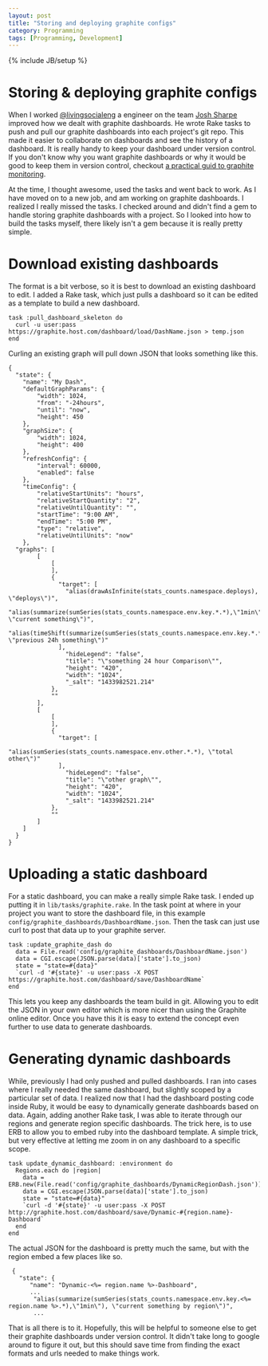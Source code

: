 ```yaml
---
layout: post
title: "Storing and deploying graphite configs"
category: Programming
tags: [Programming, Development]
---
```

{% include JB/setup %}

# Storing & deploying graphite configs

When I worked [@livingsocialeng](https://twitter.com/livingsocialeng) a engineer on the team [Josh Sharpe](https://github.com/crankharder) improved how we dealt with graphite dashboards. He wrote Rake tasks to push and pull our graphite dashboards into each project's git repo. This made it easier to collaborate on dashboards and see the history of a dashboard. It is really handy to keep your dashboard under version control. If you don't know why you want graphite dashboards or why it would be good to keep them in version control, checkout [a practical guid to graphite monitoring](http://matt.aimonetti.net/posts/2013/06/26/practical-guide-to-graphite-monitoring/).

At the time, I thought awesome, used the tasks and went back to work. As I have moved on to a new job, and am working on graphite dashboards. I realized I really missed the tasks. I checked around and didn't find a gem to handle storing graphite dashboards with a project. So I looked into how to build the tasks myself, there likely isn't a gem because it is really pretty simple.

# Download existing dashboards

The format is a bit verbose, so it is best to download an existing dashboard to edit. I added a Rake task, which just pulls a dashboard so it can be edited as a template to build a new dashboard.

    task :pull_dashboard_skeleton do
      curl -u user:pass https://graphite.host.com/dashboard/load/DashName.json > temp.json
    end
    
Curling an existing graph will pull down JSON that looks something like this.

    {
      "state": {
        "name": "My Dash",
        "defaultGraphParams": {
            "width": 1024,
            "from": "-24hours",
            "until": "now",
            "height": 450
        },
        "graphSize": {
            "width": 1024,
            "height": 400
        },
        "refreshConfig": {
            "interval": 60000,
            "enabled": false
        },
        "timeConfig": {
            "relativeStartUnits": "hours",
            "relativeStartQuantity": "2",
            "relativeUntilQuantity": "",
            "startTime": "9:00 AM",
            "endTime": "5:00 PM",
            "type": "relative",
            "relativeUntilUnits": "now"
        },
      "graphs": [
            [
                [
                ],
                {
                  "target": [
                    "alias(drawAsInfinite(stats_counts.namespace.deploys), \"deploys\")",
                    "alias(summarize(sumSeries(stats_counts.namespace.env.key.*.*),\"1min\"), \"current something\")",
                    "alias(timeShift(summarize(sumSeries(stats_counts.namespace.env.key.*.*),\"1min\"),\"1d\"), \"previous 24h something\")"
                  ],
                    "hideLegend": "false",
                    "title": "\"something 24 hour Comparison\"",
                    "height": "420",
                    "width": "1024",
                    "_salt": "1433982521.214"
                },
                ""
            ],
            [
                [
                ],
                {
                  "target": [
                    "alias(sumSeries(stats_counts.namespace.env.other.*.*), \"total other\")"
                  ],
                    "hideLegend": "false",
                    "title": "\"other graph\"",
                    "height": "420",
                    "width": "1024",
                    "_salt": "1433982521.214"
                },
                ""
            ]
        ]
      }
    }


# Uploading a static dashboard

For a static dashboard, you can make a really simple Rake task. I ended up putting it in `lib/tasks/graphite.rake`. In the task point at where in your project you want to store the dashboard file, in this example `config/graphite_dashboards/DashboardName.json`. Then the task can just use curl to post that data up to your graphite server.

    task :update_graphite_dash do
      data = File.read('config/graphite_dashboards/DashboardName.json')
      data = CGI.escape(JSON.parse(data)['state'].to_json)
      state = "state=#{data}"
      `curl -d '#{state}' -u user:pass -X POST https://graphite.host.com/dashboard/save/DashboardName`
    end
    
This lets you keep any dashboards the team build in git. Allowing you to edit the JSON in your own editor which is more nicer than using the Graphite online editor. Once you have this it is easy to extend the concept even further to use data to generate dashboards.

# Generating dynamic dashboards
    
While, previously I had only pushed and pulled dashboards. I ran into cases where I really needed the same dashboard, but slightly scoped by a particular set of data. I realized now that I had the dashboard posting code inside Ruby, it would be easy to dynamically generate dashboards based on data. Again, adding another Rake task, I was able to iterate through our regions and generate region specific dashboards. The trick here, is to use ERB to allow you to embed ruby into the dashboard template. A simple trick, but very effective at letting me zoom in on any dashboard to a specific scope.

	task update_dynamic_dashboard: :environment do
      Regions.each do |region|
        data = ERB.new(File.read('config/graphite_dashboards/DynamicRegionDash.json')).result(binding)
        data = CGI.escape(JSON.parse(data)['state'].to_json)
        state = "state=#{data}"
        `curl -d '#{state}' -u user:pass -X POST http://graphite.host.com/dashboard/save/Dynamic-#{region.name}-Dashboard`
      end
    end
    
 The actual JSON for the dashboard is pretty much the same, but with the region embed a few places like so.
 
     {
       "state": {
          "name": "Dynamic-<%= region.name %>-Dashboard",
          ...
           "alias(summarize(sumSeries(stats_counts.namespace.env.key.<%= region.name %>.*),\"1min\"), \"current something by region\")",
           ...
           
That is all there is to it. Hopefully, this will be helpful to someone else to get their graphite dashboards under version control. It didn't take long to google around to figure it out, but this should save time from finding the exact formats and urls needed to make things work.